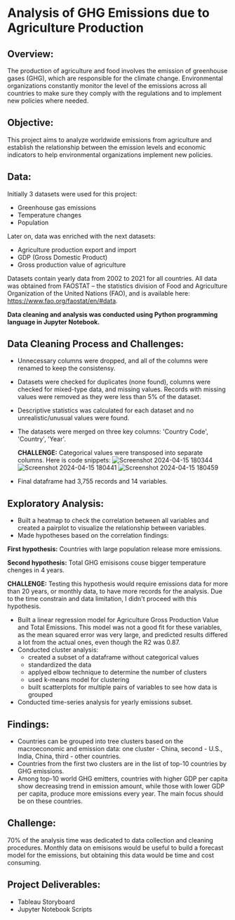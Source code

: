 # Analysis of GHG Emissions due to Agriculture Production

## Overview: 
The production of agriculture and food involves the emission of greenhouse gases (GHG), which are responsible for the climate change. Environmental organizations constantly monitor the level of the emissions across all countries to make sure they comply with the regulations and to implement new policies where needed.

## Objective:
This project aims to analyze worldwide emissions from agriculture and establish the relationship between the emission levels and economic indicators to help environmental organizations implement new policies.

## Data: 
Initially 3 datasets were used for this project:
- Greenhouse gas emissions
- Temperature changes
- Population

Later on, data was enriched with the next datasets:
- Agriculture production export and import
- GDP (Gross Domestic Product)
- Gross production value of agriculture

Datasets contain yearly data from 2002 to 2021 for all countries.
All data was obtained from FAOSTAT – the statistics division of Food and Agriculture Organization of the United Nations (FAO), and is available here: https://www.fao.org/faostat/en/#data.

**Data cleaning and analysis was conducted using Python programming language in Jupyter Notebook.**

## Data Cleaning Process and Challenges:
- Unnecessary columns were dropped, and all of the columns were renamed to keep the consistensy.
- Datasets were checked for duplicates (none found), columns were checked for mixed-type data, and missing values. Records with missing values were removed as they were less than 5% of the dataset.
- Descriptive statistics was calculated for each dataset and no unrealistic/unusual values were found.
- The datasets were merged on three key columns: 'Country Code', 'Country', 'Year'. 

  **CHALLENGE:** Categorical values were transposed into separate columns. Here is code snippets:
![Screenshot 2024-04-15 180344](https://github.com/marta-kolesnyk/ghg-emissions-analysis/assets/152204235/acd36e7d-f4f1-4c42-94b0-b9e0a4b6746d)
![Screenshot 2024-04-15 180441](https://github.com/marta-kolesnyk/ghg-emissions-analysis/assets/152204235/3ab489b7-22dd-4ed1-a0d6-69cc6f37fa79)
![Screenshot 2024-04-15 180459](https://github.com/marta-kolesnyk/ghg-emissions-analysis/assets/152204235/9df18173-2036-4529-b4dc-a8e15917f6cb)

- Final dataframe had 3,755 records and 14 variables.

## Exploratory Analysis:
- Built a heatmap to check the correlation between all variables and created a pairplot to visualize the relationship between variables.
- Made hypotheses based on the correlation findings:

**First hypothesis:** Countries with large population release more emissions.

**Second hypothesis:** Total GHG emisisons couse bigger temperature chenges in 4 years.

**CHALLENGE:** Testing this hypothesis would require emissions data for more than 20 years, or monthly data, to have more records for the analysis. Due to the time constrain and data limitation, I didn't proceed with this hypothesis.

- Built a linear regression model for Agriculture Gross Production Value and Total Emissions. This model was not a good fit for these variables, as the mean squared error was very large, and predicted results differed a lot from the actual ones, even though the R2 was 0.87.
- Conducted cluster analysis:
  - created a subset of a dataframe without categorical values
  - standardized the data
  - applyed elbow technique to determine the number of clusters
  - used k-means model for clustering
  - built scatterplots for multiple pairs of variables to see how data is grouped
- Conducted time-series analysis for yearly emissions subset.

## Findings:
- Countries can be grouped into tree clusters based on the macroeconomic and emission data: one cluster - China, second - U.S., India, China, third - other countries.
- Countries from the first two clusters are in the list of top-10 countries by GHG emissions.
- Among top-10 world GHG emitters, countries with higher GDP per capita show decreasing trend in emission amount, while those with lower GDP per capita, produce more emissions every year. The main focus should be on these countries.

## Challenge:
70% of the analysis time was dedicated to data collection and cleaning procedures. Monthly data on emisisons would be useful to build a forecast model for the emissions, but obtaining this data would be time and cost consuming.

## Project Deliverables:
- Tableau Storyboard
- Jupyter Notebook Scripts
